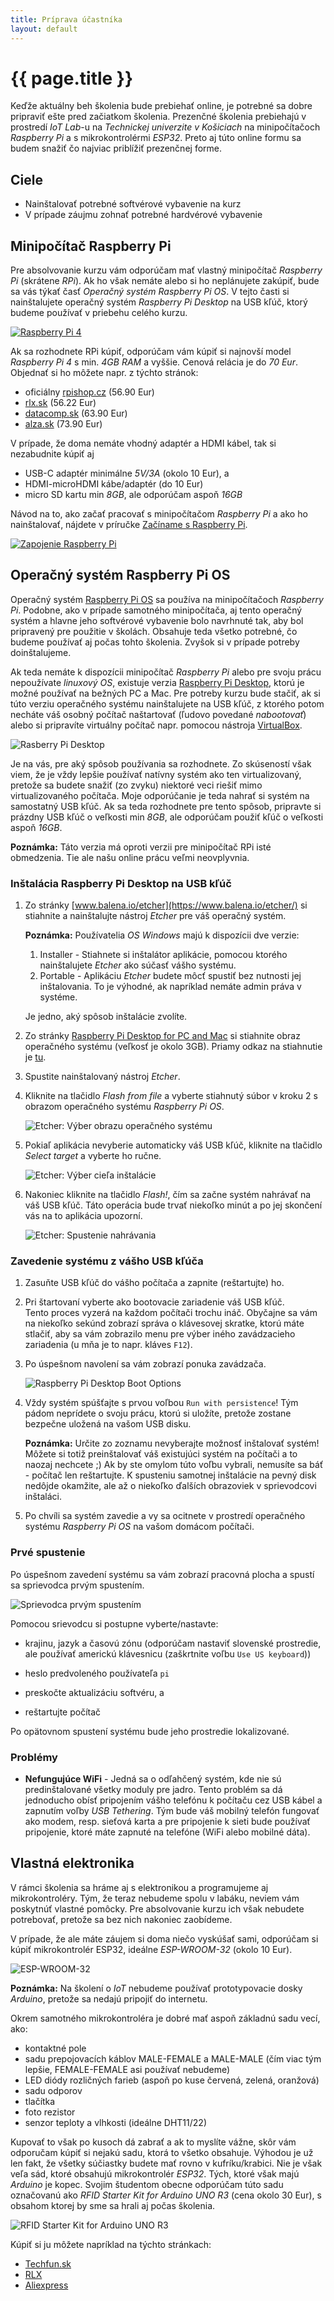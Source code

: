 ```yaml
---
title: Príprava účastníka
layout: default
---
```


# {{ page.title }}

Keďže aktuálny beh školenia bude prebiehať online, je potrebné sa dobre pripraviť ešte pred začiatkom školenia. Prezenčné školenia prebiehajú v prostredí *IoT Lab*-u na *Technickej univerzite v Košiciach* na minipočítačoch *Raspberry Pi* a s mikrokontrolérmi *ESP32*. Preto aj túto online formu sa budem snažiť čo najviac priblížiť prezenčnej forme.


## Ciele

* Nainštalovať potrebné softvérové vybavenie na kurz
* V prípade záujmu zohnať potrebné hardvérové vybavenie


## Minipočítač Raspberry Pi

Pre absolvovanie kurzu vám odporúčam mať vlastný minipočítač *Raspberry Pi* (skrátene *RPi*). Ak ho však nemáte alebo si ho neplánujete zakúpiť, bude sa vás týkať časť *Operačný systém Raspberry Pi OS*. V tejto časti si nainštalujete operačný systém *Raspberry Pi Desktop* na USB kľúč, ktorý budeme používať v priebehu celého kurzu.

[![Raspberry Pi 4](images/raspberry.pi.4.png)](https://www.raspberrypi.org/products/raspberry-pi-4-model-b/)

Ak sa rozhodnete RPi kúpiť, odporúčam vám kúpiť si najnovší model *Raspberry Pi 4* s min. *4GB RAM* a vyššie. Cenová relácia je do *70 Eur*. Objednať si ho môžete napr. z týchto stránok:  
  
* oficiálny [rpishop.cz](https://rpishop.cz/raspberry-pi/1598-raspberry-pi-4-model-b-4gb-ram-765756931182.html?SubmitCurrency=1&id_currency=2) (56.90 Eur)
* [rlx.sk](https://rlx.sk/en/raspberry-pi-single-board-computer-/7156-raspberry-pi-4-model-b-4gb-usb30-2hdmi-4kp602450ghz-80211bgnac-ble50.html) (56.22 Eur)
* [datacomp.sk](https://datacomp.sk/pc-raspberry-pi-4-model-b-4gb-wifi-bt-1000mbps_d390314.html) (63.90 Eur)
* [alza.sk](https://www.alza.sk/raspberry-pi-4-model-b-4gb-ram-d5655286.htm?o=1) (73.90 Eur)

V prípade, že doma nemáte vhodný adaptér a HDMI kábel, tak si nezabudnite kúpiť aj
* USB-C adaptér minimálne *5V/3A* (okolo 10 Eur), a
* HDMI-microHDMI kábe/adaptér (do 10 Eur)
* micro SD kartu min *8GB*, ale odporúčam aspoň *16GB*

Návod na to, ako začať pracovať s minipočítačom *Raspberry Pi* a ako ho nainštalovať, nájdete v príručke [Začíname s Raspberry Pi](https://projects.raspberrypi.org/sk-SK/projects/raspberry-pi-getting-started).

[![Zapojenie Raspberry Pi](images/pi-plug-in.gif)](https://projects.raspberrypi.org/en/projects/raspberry-pi-getting-started)


## Operačný systém Raspberry Pi OS

Operačný systém [Raspberry Pi OS](https://www.raspberrypi.org/software/) sa používa na minipočítačoch *Raspberry Pi*. Podobne, ako v prípade samotného minipočítača, aj tento operačný systém a hlavne jeho softvérové vybavenie bolo navrhnuté tak, aby bol pripravený pre použitie v školách. Obsahuje teda všetko potrebné, čo budeme používať aj počas tohto školenia. Zvyšok si v prípade potreby doinštalujeme.

Ak teda nemáte k dispozícii minipočítač *Raspberry Pi* alebo pre svoju prácu nepoužívate *linuxový OS*, existuje verzia [Raspberry Pi Desktop](https://www.raspberrypi.org/software/raspberry-pi-desktop/), ktorú je možné používať na bežných PC a Mac. Pre potreby kurzu bude stačiť, ak si túto verziu operačného systému nainštalujete na USB kľúč, z ktorého potom necháte váš osobný  počítač naštartovať (ľudovo povedané *nabootovať*) alebo si pripravíte virtuálny počítač napr. pomocou nástroja [VirtualBox](https://www.virtualbox.org/). 

![Rasberry Pi Desktop](images/raspberry.pi.desktop.png)

Je na vás, pre aký spôsob používania sa rozhodnete. Zo skúseností však viem, že je vždy lepšie používať natívny systém ako ten virtualizovaný, pretože sa budete snažiť (zo zvyku) niektoré veci riešiť mimo virtualizovaného počítača. Moje odporúčanie je teda nahrať si systém na samostatný USB kľúč. Ak sa teda rozhodnete pre tento spôsob, pripravte si prázdny USB kľúč o veľkosti min *8GB*, ale odporúčam použiť kľúč o veľkosti aspoň *16GB*.

**Poznámka:** Táto verzia má oproti verzii pre minipočítač RPi isté obmedzenia. Tie ale našu online prácu veľmi neovplyvnia.


### Inštalácia Raspberry Pi Desktop na USB kľúč

1. Zo stránky [www.balena.io/etcher](https://www.balena.io/etcher/) si stiahnite a nainštalujte nástroj *Etcher* pre váš operačný systém.

   **Poznámka:** Používatelia *OS Windows* majú k dispozícii dve verzie:

   1. Installer - Stiahnete si inštalátor aplikácie, pomocou ktorého nainštalujete *Etcher* ako súčasť vášho systému.
   2. Portable - Aplikáciu *Etcher* budete môcť spustiť bez nutnosti jej inštalovania. To je výhodné, ak napríklad nemáte admin práva v systéme.

   Je jedno, aký spôsob inštalácie zvolíte.

2. Zo stránky [Raspberry Pi Desktop for PC and Mac](https://www.raspberrypi.org/software/raspberry-pi-desktop/) si stiahnite obraz operačného systému (veľkosť je okolo 3GB). Priamy odkaz na stiahnutie je [tu](https://downloads.raspberrypi.org/rpd_x86/images/rpd_x86-2021-01-12/2021-01-11-raspios-buster-i386.iso).

3. Spustite nainštalovaný nástroj *Etcher*.

4. Kliknite na tlačidlo *Flash from file* a vyberte stiahnutý súbor v kroku 2 s obrazom operačného systému *Raspberry Pi OS*.

   ![Etcher: Výber obrazu operačného systému](images/etcher-select.image.png)

5. Pokiaľ aplikácia nevyberie automaticky váš USB kľúč, kliknite na tlačidlo *Select target* a vyberte ho ručne.

   ![Etcher: Výber cieľa inštalácie](images/etcher-select.target.png)

6. Nakoniec kliknite na tlačidlo *Flash!*, čím sa začne systém nahrávať na váš USB kľúč. Táto operácia bude trvať niekoľko minút a po jej skončení vás na to aplikácia upozorní.

   ![Etcher: Spustenie nahrávania](images/etcher-flash.png)

### Zavedenie systému z vášho USB kľúča

1. Zasuňte USB kľúč do vášho počítača a zapnite (reštartujte) ho.

2. Pri štartovaní vyberte ako bootovacie zariadenie váš USB kľúč.  
   Tento proces vyzerá na každom počítači trochu ináč. Obyčajne sa vám na niekoľko sekúnd zobrazí správa o klávesovej skratke, ktorú máte stlačiť, aby sa vám zobrazilo menu pre výber iného zavádzacieho zariadenia (u mňa je to napr. kláves `F12`).
   
3. Po úspešnom navolení sa vám zobrazí ponuka zavádzača.  

   ![Raspberry Pi Desktop Boot Options](images/raspberry.pi.desktop-boot.png)
   
4. Vždy systém spúšťajte s prvou voľbou `Run with persistence`! Tým pádom neprídete o svoju prácu, ktorú si uložíte, pretože zostane bezpečne uložená na vašom USB disku.

   **Poznámka:** Určite zo zoznamu nevyberajte možnosť inštalovať systém! Môžete si totiž preinštalovať váš existujúci systém na počítači a to naozaj nechcete ;) Ak by ste omylom túto voľbu vybrali, nemusíte sa báť - počítač len reštartujte. K spusteniu samotnej inštalácie na pevný disk nedôjde okamžite, ale až o niekoľko ďalších obrazoviek v sprievodcovi inštaláci.

5. Po chvíli sa systém zavedie a vy sa ocitnete v prostredí operačného systému *Raspberry Pi OS* na vašom domácom počítači.


### Prvé spustenie

Po úspešnom zavedení systému sa vám zobrazí pracovná plocha a spustí sa sprievodca prvým spustením. 

![Sprievodca prvým spustením](images/raspberry.pi.desktop-wizard.png)

Pomocou srievodcu si postupne vyberte/nastavte:

* krajinu, jazyk a časovú zónu (odporúčam nastaviť slovenské prostredie, ale používať americkú klávesnicu (zaškrtnite voľbu `Use US keyboard`))

* heslo predvoleného používateľa `pi`

* preskočte aktualizáciu softvéru, a

* reštartujte počítač

Po opätovnom spustení systému bude jeho prostredie lokalizované.


### Problémy

* **Nefungujúce WiFi** - Jedná sa o odľahčený systém, kde nie sú predinštalované všetky moduly pre jadro. Tento problém sa dá jednoducho obísť pripojením vášho telefónu k počítaču cez USB kábel a zapnutím voľby *USB Tethering*. Tým bude váš mobilný telefón fungovať ako modem, resp. sieťová karta a pre pripojenie k sieti bude používať pripojenie, ktoré máte zapnuté na telefóne (WiFi alebo mobilné dáta).


## Vlastná elektronika

V rámci školenia sa hráme aj s elektronikou a programujeme aj mikrokontroléry. Tým, že teraz nebudeme spolu v labáku, neviem vám poskytnúť vlastné pomôcky. Pre absolvovanie kurzu ich však nebudete potrebovať, pretože sa bez nich nakoniec zaobídeme. 

V prípade, že ale máte záujem si doma niečo vyskúšať sami, odporúčam si kúpiť mikrokontrolér ESP32, ideálne *ESP-WROOM-32* (okolo 10 Eur).

![ESP-WROOM-32](images/esp-wroom-32.jpg)

**Poznámka:** Na školení o *IoT* nebudeme používať prototypovacie dosky *Arduino*, pretože sa nedajú pripojiť do internetu.

Okrem samotného mikrokontroléra je dobré mať aspoň základnú sadu vecí, ako:

* kontaktné pole
* sadu prepojovacích káblov MALE-FEMALE a MALE-MALE (čím viac tým lepšie, FEMALE-FEMALE asi používať nebudeme)
* LED diódy rozličných farieb (aspoň po kuse červená, zelená, oranžová)
* sadu odporov
* tlačítka
* foto rezistor
* senzor teploty a vlhkosti (ideálne DHT11/22)

Kupovať to však po kusoch dá zabrať a ak to myslíte vážne, skôr vám odporučam kúpiť si nejakú sadu, ktorá to všetko obsahuje. Výhodou je už len fakt, že všetky súčiastky budete mať rovno v kufríku/krabici. Nie je však veľa sád, ktoré obsahujú mikrokontrolér *ESP32*. Tých, ktoré však majú *Arduino* je kopec. Svojim študentom obecne odporúčam túto sadu označovanú ako *RFID Starter Kit for Arduino UNO R3* (cena okolo 30 Eur), s obsahom ktorej by sme sa hrali aj počas školenia. 

![RFID Starter Kit for Arduino UNO R3](images/rfid.starter.kit.for.arduino.jpg)


Kúpiť si ju môžete napríklad na týchto stránkach:

* [Techfun.sk](https://techfun.sk/produkt/arduino-uno-basic-kit/)
* [RLX](https://rlx.sk/sk/arduino-kit/3453-leaper-upgraded-rfid-stepper-driver-learning-kit-for-arduino-er-ak55865rf.html)
* [Aliexpress](https://www.aliexpress.com/item/1005001653349193.html?spm=a2g0o.productlist.0.0.3c173b34qWpB0V&algo_pvid=5988b2cb-d077-4c69-9a19-064f575c1ea8&algo_expid=5988b2cb-d077-4c69-9a19-064f575c1ea8-7&btsid=2100bdf016118557452563960e7943&ws_ab_test=searchweb0_0,searchweb201602_,searchweb201603_)
